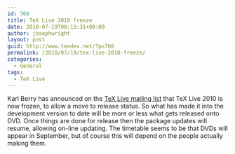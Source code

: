 ```yaml
---
id: 766
title: TeX Live 2010 freeze
date: 2010-07-19T08:13:31+00:00
author: josephwright
layout: post
guid: http://www.texdev.net/?p=766
permalink: /2010/07/19/tex-live-2010-freeze/
categories:
  - General
tags:
  - TeX Live
---
```

Karl Berry has announced on the <a href="http://tug.org/mailman/listinfo/tex-live">TeX Live mailing list</a> that TeX Live 2010 is now frozen, to allow a move to release status. So what has made it into the development version to date will be more or less what gets released onto DVD. Once things are done for release then the package updates will resume, allowing on-line updating. The timetable seems to be that DVDs will appear in September, but of course this will depend on the people actually making them.